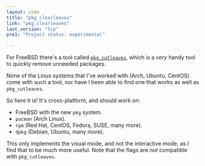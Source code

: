 ```yaml
---
layout: code
title: "pkg_clearleaves"
link: "pkg_clearleaves"
last_version: "tip"
pre1: "Project status: experimental"

---
```


For FreeBSD there's a tool called [`pkg_cutleaves`][cl], which is a *very* handy
tool to quickly remove unneeded packages.

None of the Linux systems that I've worked with (Arch, Ubuntu, CentOS) come with
such a tool, nor have I been able to find one that works as well as
`pkg_cutleaves`.

So here it is! It's cross-platform, and should work on:

- FreeBSD with the new `pkg` system.
- `pacman` (Arch Linux).
- `rpm` (Red Hat, CentOS, Fedora, SUSE, many more).
- `dpkg` (Debian, Ubuntu, many more).

This only implements the visual mode, and not the interactive mode, as I find
that to be much more useful. Note that the flags are *not* compatible with
`pkg_cutleaves`.

[cl]: http://www.freshports.org/ports-mgmt/pkg_cutleaves/
